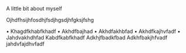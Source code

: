 A little bit about myself

Ojhdfhsijhfosdhjfsdjhgsdjhfgksjfshg

•	Khagdfkhabfkhadf
•	Akhdfbajhad
•	Akhdfakhbfad
•	Akhdfkajhvfadf
•	Jahdvakhdhfad
Kabdfkabfkhadf
Adkhjfbadkfbad
Adkhfbakjhfvadf
jahdvfajdhvfadf

